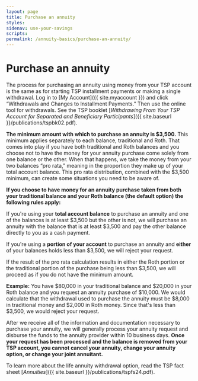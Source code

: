 ```yaml
---
layout: page
title: Purchase an annuity
styles:
sidenav: use-your-savings
scripts:
permalink: /annuity-basics/purchase-an-annuity/
---
```


# Purchase an annuity

The process for purchasing an annuity using money from your TSP account is the same as for starting TSP installment payments or making a single withdrawal. Log in to [My Account]({{ site.myaccount }}) and click “Withdrawals and Changes to Installment Payments.” Then use the online tool for withdrawals. See the TSP booklet [_Withdrawing From Your TSP Account for Separated and Beneficiary Participants_]({{ site.baseurl }}/publications/tspbk02.pdf).

**The minimum amount with which to purchase an annuity is $3,500.** This minimum applies separately to each balance, traditional and Roth. That comes into play if you have both traditional and Roth balances and you choose not to have the money for your annuity purchase come solely from one balance or the other. When that happens, we take the money from your two balances “pro rata,” meaning in the proportion they make up of your total account balance. This pro rata distribution, combined with the $3,500 minimum, can create some situations you need to be aware of.

**If you choose to have money for an annuity purchase taken from both your traditional balance and your Roth balance (the default option) the following rules apply:**

If you're using your **total account balance** to purchase an annuity and one of the balances is at least $3,500 but the other is not, we will purchase an annuity with the balance that is at least $3,500 and pay the other balance directly to you as a cash payment.

If you're using a **portion of your account** to purchase an annuity and **either** of your balances holds less than $3,500, we will reject your request.

If the result of the pro rata calculation results in either the Roth portion or the traditional portion of the purchase being less than $3,500, we will proceed as if you do not have the minimum amount.

 **Example:** You have $80,000 in your traditional balance and $20,000 in your Roth balance and you request an annuity purchase of $10,000. We would calculate that the withdrawal used to purchase the annuity must be $8,000 in traditional money and $2,000 in Roth money. Since that's less than $3,500, we would reject your request.

After we receive all of the information and documentation necessary to purchase your annuity, we will generally process your annuity request and disburse the funds to the annuity provider within 10 business days. **Once your request has been processed and the balance is removed from your TSP account, you cannot cancel your annuity, change your annuity option, or change your joint annuitant.**

To learn more about the life annuity withdrawal option, read the TSP fact sheet [_Annuities_]({{ site.baseurl }}/publications/tspfs24.pdf).
